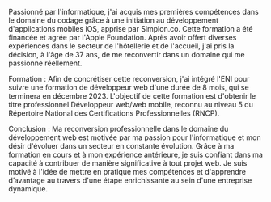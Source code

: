 Passionné par l'informatique, j'ai acquis mes premières compétences dans le domaine du codage grâce à une initiation au développement d'applications mobiles iOS, apprise par Simplon.co. Cette formation a été financée et agrée par l'Apple Foundation. Après avoir offert diverses expériences dans le secteur de l'hôtellerie et de l'accueil, j'ai pris la décision, à l'âge de 37 ans, de me reconvertir dans un domaine qui me passionne réellement.

Formation : Afin de concrétiser cette reconversion, j'ai intégré l'ENI pour suivre une formation de développeur web d'une durée de 8 mois, qui se terminera en décembre 2023. L'objectif de cette formation est d'obtenir le titre professionnel Développeur web/web mobile, reconnu au niveau 5 du Répertoire National des Certifications Professionnelles (RNCP).


Conclusion : Ma reconversion professionnelle dans le domaine du développement web est motivée par ma passion pour l'informatique et mon désir d'évoluer dans un secteur en constante évolution. Grâce à ma formation en cours et à mon expérience antérieure, je suis confiant dans ma capacité à contribuer de manière significative à tout projet web. Je suis motivé à l'idée de mettre en pratique mes compétences et d'apprendre d’avantage au travers d'une étape enrichissante au sein d'une entreprise dynamique.
